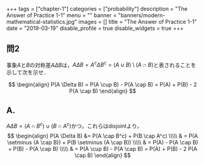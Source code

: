 +++
tags = ["chapter-1"]
categories = ["probability"]
description = "The Answer of Practice 1-1"
menu = ""
banner = "banners/modern-mathematical-statistics.jpg"
images = []
title = "The Answer of Practice 1-1"
date = "2019-03-19"
disable_profile = true
disable_widgets = true
+++

## 問2 
事象$A$と$B$の対称差$A \Delta B$は，$A \Delta B = A^c \Delta B^c = (A \cup B) \setminus (A \cap B)$と表されることを示して次を示せ．

$$ \begin{align}
  P(A \Delta B) = P(A \cup B) - P(A \cap B) = P(A) + P(B) - 2 P(A \cap B)
\end{align} $$

## A.

$A \Delta B = (A \cap B^c) \cup (B \cap A^c)$かつ，これらはdisjointより，
$$ \begin{align}
  P(A \Delta B) &= P(A \cap B^c) + P(B \cap A^c) \\\\\
    & = P(A \setminus (A \cap B)) + P(B \setminus (A \cap B)) \\\\\
    & = P(A) - P(A \cap B) + P(B) - P(A \cap B) \\\\\
    & = P(A \cup B) - P(A \cap B) = P(A) + P(B) - 2 P(A \cap B)
\end{align} $$

